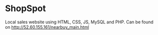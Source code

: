 # ShopSpot
Local sales website using HTML, CSS, JS, MySQL and PHP. 
Can be found on  http://52.60.155.161/nearbuy_main.html
